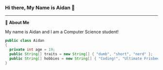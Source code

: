 ### Hi there, My Name is Aidan 👋

<hr>

📮 **About Me**

My name is Aidan and I am a Computer Science student!

```java
public class Aidan
{
  private int age = 19;
  public String[] traits = new String[] { "dumb", "short", "nerd" };
  public String[] hobbies = new String[] { "Coding!", "Ultimate Frisbee", "Chess", "Wrestling", "Sleeping" };
}
